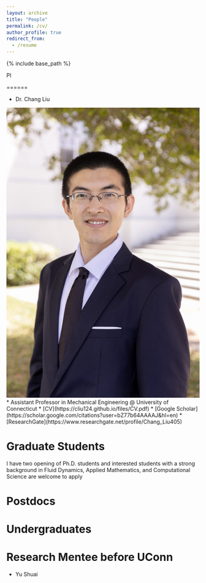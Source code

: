 ```yaml
---
layout: archive
title: "People"
permalink: /cv/
author_profile: true
redirect_from:
  - /resume
---
```


{% include base_path %}

PI

======
* Dr. Chang Liu
<img src='/images/professional_Chang_Liu.jpg'>
  * Assistant Professor in Mechanical Engineering @ University of Connecticut
  * [CV](https://cliu124.github.io/files/CV.pdf)
  * [Google Scholar](https://scholar.google.com/citations?user=bZ77b64AAAAJ&hl=en)
  * [ResearchGate](https://www.researchgate.net/profile/Chang_Liu405)


Graduate Students
======
I have two opening of Ph.D. students and interested students with a strong background in Fluid Dynamics, Applied Mathematics, and Computational Science are welcome to apply

Postdocs
======

Undergraduates
======

Research Mentee before UConn
======
* Yu Shuai